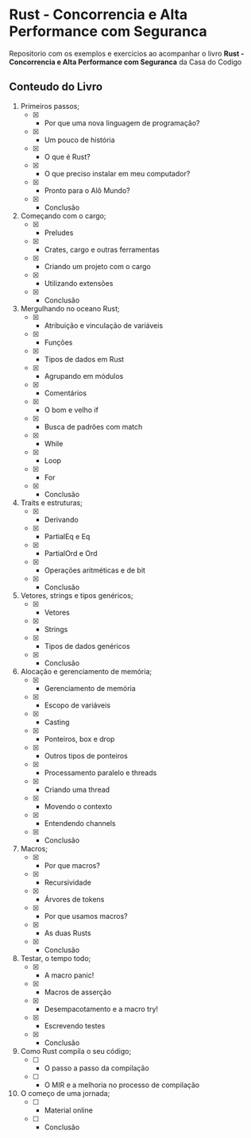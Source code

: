 # Rust - Concorrencia e Alta Performance com Seguranca 
Repositorio com os exemplos e exercicios ao acompanhar o livro **Rust - Concorrencia e Alta Performance com Seguranca** da Casa do Codigo  
   
## Conteudo do Livro 
1. Primeiros passos;
    - [x] - Por que uma nova linguagem de programação?
    - [x] - Um pouco de história
    - [x] - O que é Rust?
    - [x] - O que preciso instalar em meu computador?
    - [x] - Pronto para o Alô Mundo?
    - [x] - Conclusão
2. Começando com o cargo;
    - [x] - Preludes
    - [x] - Crates, cargo e outras ferramentas
    - [x] - Criando um projeto com o cargo
    - [x] - Utilizando extensões
    - [x] - Conclusão
3. Mergulhando no oceano Rust;
    - [x] - Atribuição e vinculação de variáveis
    - [x] - Funções
    - [x] - Tipos de dados em Rust
    - [x] - Agrupando em módulos
    - [x] - Comentários
    - [x] - O bom e velho if
    - [x] - Busca de padrões com match
    - [x] - While
    - [x] - Loop
    - [x] - For
    - [x] - Conclusão
4. Traits e estruturas;
    - [x] - Derivando
    - [x] - PartialEq e Eq
    - [x] - PartialOrd e Ord
    - [x] - Operações aritméticas e de bit
    - [x] - Conclusão
5. Vetores, strings e tipos genéricos;
    - [x] - Vetores
    - [x] - Strings
    - [x] - Tipos de dados genéricos
    - [x] - Conclusão
6. Alocação e gerenciamento de memória;
    - [x] - Gerenciamento de memória
    - [x] - Escopo de variáveis
    - [x] - Casting
    - [x] - Ponteiros, box e drop
    - [x] - Outros tipos de ponteiros
	- [x] - Processamento paralelo e threads
	- [x] - Criando uma thread
	- [x] - Movendo o contexto
	- [x] - Entendendo channels
	- [x] - Conclusão
7. Macros;
	- [x] - Por que macros?
	- [x] - Recursividade
	- [x] - Árvores de tokens
	- [x] - Por que usamos macros?
	- [x] - As duas Rusts
	- [x] - Conclusão
8. Testar, o tempo todo;
	- [x] - A macro panic!
	- [x] - Macros de asserção
	- [x] - Desempacotamento e a macro try!
	- [x] - Escrevendo testes
	- [x] - Conclusão
9. Como Rust compila o seu código;
	- [ ] - O passo a passo da compilação
	- [ ] - O MIR e a melhoria no processo de compilação
10. O começo de uma jornada;
	- [ ] - Material online
	- [ ] - Conclusão
  
